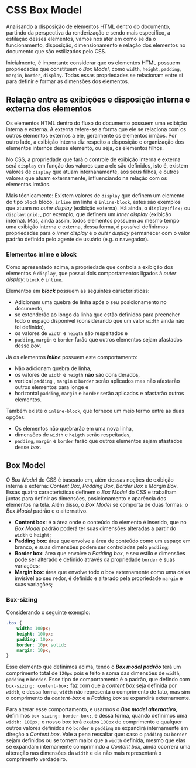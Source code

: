 # CSS Box Model

Analisando a disposição de elementos HTML dentro do documento, partindo da perspectiva da renderização e sendo mais especifico, a estilação desses elementos, vamos nos ater em como se dá o funcionamento, disposição, dimensionamento e relação dos elementos no documento que são estilizados pelo CSS.

Inicialmente, é importante considerar que os elementos HTML possuem propriedades que constituem o *Box Model*, como `width`, `height`, `padding`, `margin`, `border`, `display`. Todas essas propriedades se relacionam entre si para definir e formar as dimensões dos elementos.

## Relação entre as exibições e disposição interna e externa dos elementos

Os elementos HTML dentro do fluxo do documento possuem uma exibição interna e externa. A externa refere-se a forma que ele se relaciona com os outros elementos externos a ele, geralmente os elementos irmãos. Por outro lado, a exibição interna diz respeito a disposição e organização dos elementos internos desse elemento, ou seja, os elementos filhos.

No CSS, a propriedade que fará o controle de exibição interna e externa será `display` em função dos valores que a ele são definidos, isto é, existem valores de `display` que atuam internanamente, aos seus filhos, e outros valores que atuam externamente, influenciando na relação com os elementos irmãos.

Mais técnicamente: Existem valores de `display` que definem um elemento do tipo `block` bloco, `inline` em linha e `inline-block`, estes são exemplos que atuam no *outer display* (exibição externa). Há ainda, o `display:flex;` ou `display:grid;`, por exemplo, que definem um *inner display* (exibição interna). Mas, ainda assim, todos elementos possuem ao mesmo tempo uma exibição interna e externa, dessa forma, é possível definirmos propriedades para o *inner display* e o *outer display* permanecer com o valor padrão definido pelo agente de usuário (e.g. o navegador).

### Elementos inline e block

Como apresentado acima, a propriedade que controla a exibição dos elementos é `display`, que possui dois comportamentos ligados à *outer display*: `block` e `inline`.

Elementos em ***block*** possuem as seguintes características:

* Adicionam uma quebra de linha após o seu posicionamento no documento,
* se extenderão ao longo da linha que estão definidos para preencher todo o espaço disponível (considerando que um valor `width` ainda não foi definido),
* os valores de `width` e `heigth` são respeitados e
* `padding`, `margin` e `border` farão que outros elementos sejam afastados desse *box*.

Já os elementos ***inline*** possuem este comportamento:

* Não adicionam quebra de linha,
* os valores de `width` e `heigth` **não** são considerados,
* vertical `padding` , `margin` e `border` serão aplicados mas não afastarão outros elementos para longe e
* horizontal `padding`, `margin` e `border` serão aplicados e afastarão outros elementos.

Também existe o `inline-block`, que fornece um meio termo entre as duas opções: 

* Os elementos não quebrarão em uma nova linha,
* dimensões de `width` e `heigth`  serão respeitadas,
* `padding`, `margin` e `border` farão que outros elementos sejam afastados desse *box*.

## Box Model

O *Box Model* do CSS é baseado em, além dessas noções de exibição interna e externa: *Content Box*, *Padding Box*, *Border Box* e *Margin Box*. Essas quatro características definem o *Box Model* do CSS e trabalham juntas para definir as dimensões, posicionamento e aparência dos elementos na tela. Além disso, o *Box Model* se comporta de duas formas: o *Box Model* padrão e o alternativo.

* **Content box**: é a área onde o conteúdo do elemento é inserido, que  no *Box Model* padrão poderá ter suas dimensões alteradas a partir do `width` e `height`;
* **Padding box**: área que envolve a área de conteúdo como um espaço em branco, e suas dimensões podem ser controladas pelo `padding`;
* **Border box**: área que envolve a *Padding box*, e seu estilo e dimensões pode ser alterado e definido através da propriedade `border` e suas variações;
* **Margin box**: área que envolve todo o box externamente como uma caixa invisível ao seu redor, é definido e alterado pela propriedade `margin` e suas variações;

### Box-sizing

Considerando o seguinte exemplo: 

```css
.box {
	width: 100px;
	height: 100px;
	padding: 10px;
	border: 10px solid;
	margin: 10px;
}
```

Esse elemento que definimos acima, tendo o ***Box model padrão*** terá um comprimento total de `120px` pois é feito a soma das dimensões de `width`, `padding` e `border`. Esse tipo de comportamento é o padrão, que defindo com `box-sizing: content-box;` faz com que a *content box* seja definida por `width`, e dessa forma, `width` não representa o comprimento de fato, mas sim o comprimento da *content-box* e a *Padding box* se expandirá externamente.

Para alterar esse comportamento, e usarmos o ***Box model alternativo***, definimos `box-sizing: border-box;`, e dessa forma, quando definimos uma `width: 100px;` o nosso box terá exatos `100px` de comprimento e qualquer outros valores definidos no `border` e `padding` se expandirá internamente em direção a *Content box*. Vale a pena ressaltar que: caso o `padding` ou `border` sejam definidos ou se tornem maior que a `width` definida, mesmo que elas se expandam internamente comprimindo a *Content box*, ainda ocorrerá uma alteração nas dimensões da `width` e ela não mais representará o comprimento verdadeiro.